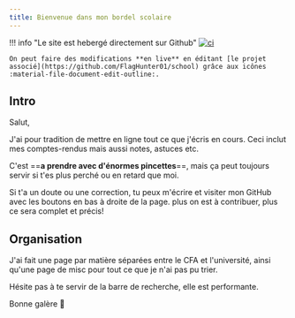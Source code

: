 ```yaml
---
title: Bienvenue dans mon bordel scolaire
---
```


!!! info "Le site est hebergé directement sur Github"
    [![ci](https://github.com/FlagHunter01/school/actions/workflows/ci.yml/badge.svg)](https://github.com/FlagHunter01/school/actions/workflows/ci.yml)

    On peut faire des modifications **en live** en éditant [le projet associé](https://github.com/FlagHunter01/school) grâce aux icônes :material-file-document-edit-outline:.

## Intro

Salut,

J'ai pour tradition de mettre en ligne tout ce que j'écris en cours.
Ceci inclut mes comptes-rendus mais aussi notes, astuces etc.

C'est ==**a prendre avec d'énormes pincettes**==, mais ça peut toujours servir si t'es plus perché ou en retard que moi.

Si t'a un doute ou une correction, tu peux m'écrire et visiter mon GitHub avec les boutons en bas à droite de la page. plus on est à contribuer, plus ce sera complet et précis!

## Organisation

J'ai fait une page par matière séparées entre le CFA et l'université, ainsi qu'une page de misc pour tout ce que je n'ai pas pu trier.

Hésite pas à te servir de la barre de recherche, elle est performante.

Bonne galère :blue_heart:

